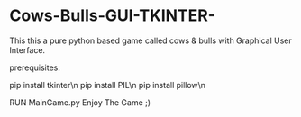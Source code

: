 # Cows-Bulls-GUI-TKINTER-
This this a pure python based game called cows &amp; bulls with Graphical User Interface.

prerequisites:

pip install tkinter\n
pip install PIL\n
pip install pillow\n

RUN MainGame.py 
Enjoy The Game ;)


